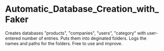 # Automatic_Database_Creation_with_Faker
Creates databases "products", "companies", "users", "category" with user-entered number of entries.
Puts them into deginated folders.
Logs the names and paths for the folders.
Free to use and improve.
